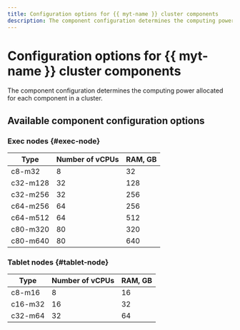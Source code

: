 ```yaml
---
title: Configuration options for {{ myt-name }} cluster components
description: The component configuration determines the computing power allocated for each component in a {{ myt-name }} cluster.
---
```


# Configuration options for {{ myt-name }} cluster components

The component configuration determines the computing power allocated for each component in a cluster.

## Available component configuration options

### Exec nodes {#exec-node}

| Type | Number of vCPUs | RAM, GB |
|--------|-----------------|---------|
| c8-m32 | 8 | 32 |
| c32-m128 | 32 | 128 |
| c32-m256 | 32 | 256 |
| c64-m256 | 64 | 256 |
| c64-m512 | 64 | 512 |
| c80-m320 | 80 | 320 |
| c80-m640 | 80 | 640 |

### Tablet nodes {#tablet-node}

| Type | Number of vCPUs | RAM, GB |
|--------|-----------------|---------|
| c8-m16 | 8 | 16 |
| c16-m32 | 16 | 32 |
| c32-m64 | 32 | 64 |
